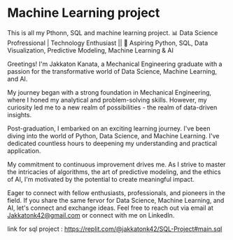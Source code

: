 # Machine Learning project
This is all my Pthonn, SQL and machine learning project.
📊 Data Science Profressional | Technology Enthusiast || 🤖 Aspiring Python, SQL, Data Visualization, Predictive Modeling, Machine Learning & AI

Greetings! I'm Jakkaton Kanata, a Mechanical Engineering graduate with a passion for the transformative world of Data Science, Machine Learning, and AI.

My journey began with a strong foundation in Mechanical Engineering, where I honed my analytical and problem-solving skills. However, my curiosity led me to a new realm of possibilities - the realm of data-driven insights.

Post-graduation, I embarked on an exciting learning journey. I've been diving into the world of Python, Data Science, and Machine Learning. I've dedicated countless hours to deepening my understanding and practical application.

My commitment to continuous improvement drives me. As I strive to master the intricacies of algorithms, the art of predictive modeling, and the ethics of AI, I'm motivated by the potential to create meaningful impact.

Eager to connect with fellow enthusiasts, professionals, and pioneers in the field. If you share the same fervor for Data Science, Machine Learning, and AI, let's connect and exchange ideas. Feel free to reach out via email at Jakkatonk42@gmail.com or connect with me on LinkedIn.


link for sql project : https://replit.com/@jakkatonk42/SQL-Project#main.sql
